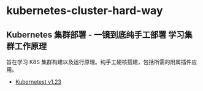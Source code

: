 # kubernetes-cluster-hard-way

## Kubernetes 集群部署 - 一镜到底纯手工部署 学习集群工作原理

旨在学习 K8S 集群构建以及运行原理。纯手工硬核搭建，包括所需的附属插件应用。

* [Kubernetest v1.23](https://github.com/leonanu/kubernetes-cluster-hard-way/blob/main/v1.23.md)
